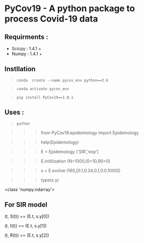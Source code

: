 # PyCov19 - A python package to process Covid-19 data

## Requirments :
-  Scicpy : 1.4.1 + 
-  Numpy : 1.4.1 +


## Instllation 

 > `conda  create --name pycov_env python==3.6`

 > `conda activate pycov_env` 

 > `pip install PyCov19==1.0.1`


## Uses :
 > `python`

 >>> from  PyCov19.epidemiology import Epidemology

 >>> help(Epidemology)

 >>> E = Epidemology ('SIR','exp')

 >>> E.initilization (N=1000,I0=10,R0=0)

 >>> s = E.evolve (160,[0.1,0.24,0.1,0.0,1000])

 >>> type(s.y)

 <class 'numpy.ndarray'>

## For SIR model  

  (t, S(t)) ==  (E.t, s.y[0])

  (t, I(t)) ==  (E.t, s.y[1])

  (t, R(t)) ==  (E.t, s.y[2])

  



